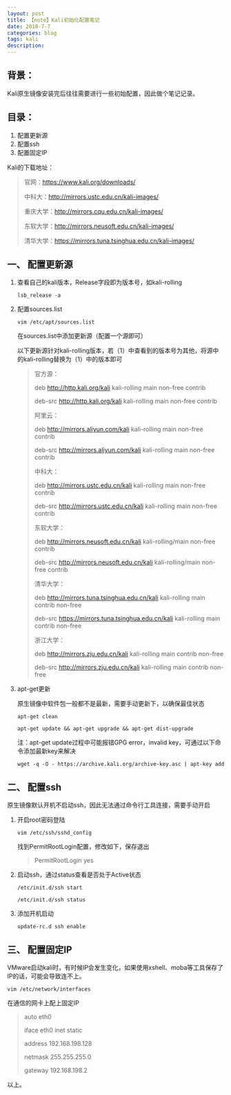 ```yaml
---
layout: post
title: 【note】Kali初始化配置笔记
date: 2018-7-7
categories: blog
tags: kali
description: 
---
```


## 背景：
Kali原生镜像安装完后往往需要进行一些初始配置，因此做个笔记记录。

## 目录：
1. 配置更新源
2. 配置ssh
3. 配置固定IP

Kali的下载地址：

>官网：https://www.kali.org/downloads/
>
>中科大：http://mirrors.ustc.edu.cn/kali-images/
>
>重庆大学：http://mirrors.cqu.edu.cn/kali-images/
>
>东软大学：http://mirrors.neusoft.edu.cn/kali-images/
>
>清华大学：https://mirrors.tuna.tsinghua.edu.cn/kali-images/


## 一、 配置更新源
1. 查看自己的kali版本，Release字段即为版本号，如kali-rolling

	`lsb_release -a`

2. 配置sources.list
	
	`vim /etc/apt/sources.list`
	
	在sources.list中添加更新源（配置一个源即可）
	
	以下更新源针对kali-rolling版本，若（1）中查看到的版本号为其他，将源中的kali-rolling替换为（1）中的版本即可
	
	>官方源：
	>
	>deb http://http.kali.org/kali kali-rolling main non-free contrib
	>
	>deb-src http://http.kali.org/kali kali-rolling main non-free contrib
	>
	>阿里云：
	>
	>deb http://mirrors.aliyun.com/kali kali-rolling main non-free contrib
	>
	>deb-src http://mirrors.aliyun.com/kali kali-rolling main non-free contrib
	>
	>中科大：
	>
	>deb http://mirrors.ustc.edu.cn/kali kali-rolling main non-free contrib
	>
	>deb-src http://mirrors.ustc.edu.cn/kali kali-rolling main non-free contrib
	>
	>东软大学：
	>
	>deb http://mirrors.neusoft.edu.cn/kali kali-rolling/main non-free contrib
	>
	>deb-src http://mirrors.neusoft.edu.cn/kali kali-rolling/main non-free contrib
	>
	>清华大学：
	>
	>deb http://mirrors.tuna.tsinghua.edu.cn/kali kali-rolling main contrib non-free
	>
	>deb-src https://mirrors.tuna.tsinghua.edu.cn/kali kali-rolling main contrib non-free
	>
	>浙江大学：
	>
	>deb http://mirrors.zju.edu.cn/kali kali-rolling main contrib non-free
	>
	>deb-src http://mirrors.zju.edu.cn/kali kali-rolling main contrib non-free
	
	
3. apt-get更新
	
	原生镜像中软件包一般都不是最新，需要手动更新下，以确保最佳状态
	
	`apt-get clean`
	
	`apt-get update && apt-get upgrade && apt-get dist-upgrade`
	
	注：apt-get update过程中可能报错GPG error，invalid key，可通过以下命令添加最新key来解决
	
	`wget -q -O - https://archive.kali.org/archive-key.asc | apt-key add`
	
## 二、 配置ssh

原生镜像默认开机不启动ssh，因此无法通过命令行工具连接，需要手动开启

1. 开启root密码登陆
	
	`vim /etc/ssh/sshd_config`
	
	找到PermitRootLogin配置，修改如下，保存退出
	
	>PermitRootLogin yes
	
2. 启动ssh，通过status查看是否处于Active状态
	
	`/etc/init.d/ssh start`
	
	`/etc/init.d/ssh status`
	
	
3. 添加开机启动
	
	`update-rc.d ssh enable`
	
## 三、 配置固定IP
VMware启动kali时，有时候IP会发生变化，如果使用xshell、moba等工具保存了IP的话，可能会导致连不上。

`vim /etc/network/interfaces`

在通信的网卡上配上固定IP

>auto eth0
>
>iface eth0 inet static
>
>address 192.168.198.128
>
>netmask 255.255.255.0
>
>gateway 192.168.198.2

以上。